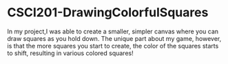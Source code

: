 # CSCI201-DrawingColorfulSquares

In my project,I was able to create a smaller, simpler canvas where you can draw squares as you hold down. The unique part about my game, however, is that the more squares you start to create, the color of the squares starts to shift, resulting in various colored squares!
